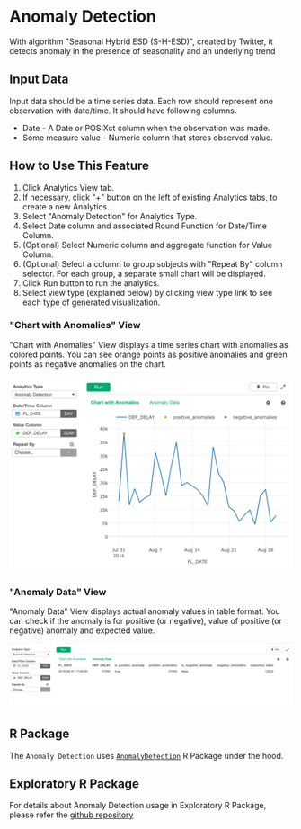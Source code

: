 # Anomaly Detection

With algorithm "Seasonal Hybrid ESD (S-H-ESD)", created by Twitter, it detects anomaly in the presence of seasonality and an underlying trend

## Input Data
Input data should be a time series data. Each row should represent one observation with date/time. It should have following columns.

  * Date - A Date or POSIXct column when the observation was made.
  * Some measure value - Numeric column that stores observed value.


## How to Use This Feature
1. Click Analytics View tab.
2. If necessary, click "+" button on the left of existing Analytics tabs, to create a new Analytics.
3. Select "Anomaly Detection" for Analytics Type.
4. Select Date column and associated Round Function for Date/Time Column.
5. (Optional) Select Numeric column and aggregate function for Value Column.
6. (Optional) Select a column to group subjects with "Repeat By" column selector. For each group, a separate small chart will be displayed.
10. Click Run button to run the analytics.
11. Select view type (explained below) by clicking view type link to see each type of generated visualization.

### "Chart with Anomalies" View
"Chart with Anomalies" View displays a time series chart with anomalies as colored points. You can see orange points as positive anomalies and green points as negative anomalies on the chart. 

![](images/chart-with-anomaly.png)

### "Anomaly Data" View
"Anomaly Data" View displays actual anomaly values in table format. You can check if the anomaly is for positive (or negative), value of positive (or negative) anomaly and expected value.

![](images/anomaly-data.png)

## R Package

The `Anomaly Detection` uses [`AnomalyDetection`](https://github.com/twitter/AnomalyDetection) R Package under the hood.

## Exploratory R Package

For details about Anomaly Detection usage in Exploratory R Package, please refer the [github repository](https://github.com/exploratory-io/exploratory_func/blob/master/R/anomaly_detection.R)
